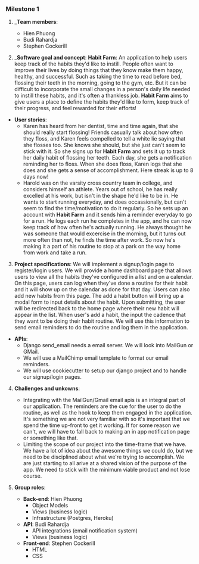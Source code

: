 ### Milestone 1

1. ___Team members__:
    * Hien Phuong 
    * Budi Rahardja
    * Stephen Cockerill

2. ___Software goal and concept__:
__Habit Farm__: An application to help users keep track of the habits they'd like to instill.
People often want to improve their lives by doing things that they know make them
happy, healthy, and successful. Such as taking the time to read before bed, flossing their
teeth in the morning, going to the gym, etc. But it can be difficult to incorporate the
small changes in a person's daily life needed to instill these habits, and it's often a
thankless job. __Habit Farm__ aims to give users a place to define the habits they'd like to
form, keep track of their progress, and feel rewarded for their efforts!

* __User stories__:
    * Karen has heard from her dentist, time and time again, that she should really start
      flossing! Friends casually talk about how often they floss, and Karen feels
      compelled to tell a white lie saying that she flosses too. She knows she should, but
      she just can't seem to stick with it. So she signs up for __Habit Farm__ and sets it
      up to track her daily habit of flossing her teeth. Each day, she gets a notification
      reminding her to floss. When she does floss, Karen logs that she does and she gets a
      sense of accomplishment. Here streak is up to 8 days now!
    * Harold was on the varsity cross country team in college, and considers himself an
      athlete. Years out of school, he has really excelled at his work, but isn't in
      the shape he'd like to be in. He wants to start running everyday, and does
      occassionally, but can't seem to find the time/motivation to do it regularly. So he
      sets up an account with __Habit Farm__ and it sends him a reminder everyday to go for
      a run. He logs each run he completes in the app, and he can now keep track of how
      often he's actually running. He always thought he was someone that would excercise
      in the morning, but it turns out more often than not, he finds the time after work.
      So now he's making it a part of his routine to stop at a park on the way home from
      work and take a run.

3. __Project specifications__:
We will implement a signup/login page to register/login users. We will provide a home
dashboard page that allows users to view all the habits they've configured in a list and
on a calendar. On this page, users can log when they've done a routine for their habit and
it will show up on the calendar as done for that day. Users can also add new habits from
this page. The add a habit button will bring up a modal form to input details about the
habit. Upon submitting, the user will be redirected back to the home page where their new
habit will appear in the list. When user's add a habit, the input the cadence that they
want to be doing their habit routine. We will use this information to send email reminders
to do the routine and log them in the application.

* __APIs__:
    * Django send_email needs a email server. We will look into MailGun or GMail.
    * We will use a MailChimp email template to format our email reminders.
    * We will use cookiecutter to setup our django project and to handle our signup/login
      pages.

4. __Challenges and unkowns__:
    * Integrating with the MailGun/Gmail email apis is an integral part of our
      application. The reminders are the cue for the user to do the routine, as well as
      the hook to keep them engaged in the application. It's something we are not very
      familiar with so it's important that we spend the time up-front to get it working.
      If for some reason we can't, we will have to fall back to making an in app
      notification page or something like that.
    * Limiting the scope of our project into the time-frame that we have. We have a lot of
      idea about the awesome things we could do, but we need to be disciplined about what
      we're trying to accomplish. We are just starting to all arive at a shared vision of
      the purpose of the app. We need to stick with the minimum viable product and not
      lose course.

5. __Group roles__:
    * __Back-end__: Hien Phuong
        * Object Models
        * Views (business logic)
        * Infrastructure (Postgres, Heroku)
    * __API__: Budi Rahardja
        * API integrations (email notification system)
        * Views (business logic)
    * __Front-end__: Stephen Cockerill
        * HTML
        * CSS

